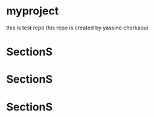 # myproject
this is test repo
this repo is created by yassine cherkaoui
# SectionS
# SectionS 
# SectionS
